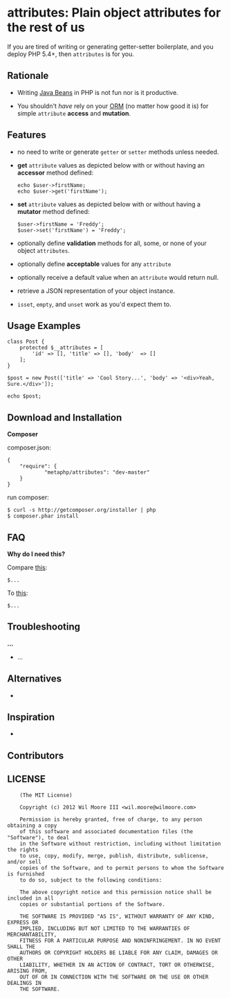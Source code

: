 attributes: Plain object attributes for the rest of us
============================================================


If you are tired of writing or generating getter-setter boilerplate, and you deploy PHP 5.4+, then `attributes` is for you.


Rationale
------------------------------

- 	Writing [Java Beans](http://youtu.be/LH75sJAR0hc) in PHP is not fun nor is it productive.

- 	You shouldn't _have_ rely on your [ORM](http://www.doctrine-project.org/blog/a-doctrine-orm-odm-base-class.html#last-words)
		(no matter how good it is) for simple `attribute` **access** and **mutation**.


Features
------------------------------

-   no need to write or generate `getter` or `setter` methods unless needed.

-   **get** `attribute` values as depicted below with or without having
		an **accessor** method defined:

		echo $user->firstName;
		echo $user->get('firstName');

-   **set** `attribute` values as depicted below with or without having
		a **mutator** method defined:

		$user->firstName = 'Freddy';
		$user->set('firstName') = 'Freddy';

- 	optionally define **validation** methods for all, some, or none of your object `attributes`.

- 	optionally define **acceptable** values for any `attribute`

- 	optionally receive a default value when an `attribute` would return null.

- 	retrieve a JSON representation of your object instance.

- 	`isset`, `empty`, and `unset` work as you'd expect them to.


Usage Examples
------------------------------

	class Post {
		protected $__attributes = [
			'id' => [], 'title' => [], 'body'  => []
		];
	}

	$post = new Post(['title' => 'Cool Story...', 'body' => '<div>Yeah, Sure.</div>']);

	echo $post;


Download and Installation
------------------------------

**Composer**

composer.json:

	{
		"require": {
				"metaphp/attributes": "dev-master"
		}
	}

run composer:

	$ curl -s http://getcomposer.org/installer | php
	$ composer.phar install


FAQ
------------------------------

**Why do I need this?**

Compare [this](https://gist.github.com/):

    $...

To [this](https://gist.github.com/):

    $...


Troubleshooting
------------------------------

**...**

-   ...


Alternatives
------------------------------

-   []()


Inspiration
------------------------------

-   []()

Contributors
------------------------------


LICENSE
------------------------------

		(The MIT License)

		Copyright (c) 2012 Wil Moore III <wil.moore@wilmoore.com>

		Permission is hereby granted, free of charge, to any person obtaining a copy
		of this software and associated documentation files (the "Software"), to deal
		in the Software without restriction, including without limitation the rights
		to use, copy, modify, merge, publish, distribute, sublicense, and/or sell
		copies of the Software, and to permit persons to whom the Software is furnished
		to do so, subject to the following conditions:

		The above copyright notice and this permission notice shall be included in all
		copies or substantial portions of the Software.

		THE SOFTWARE IS PROVIDED "AS IS", WITHOUT WARRANTY OF ANY KIND, EXPRESS OR
		IMPLIED, INCLUDING BUT NOT LIMITED TO THE WARRANTIES OF MERCHANTABILITY,
		FITNESS FOR A PARTICULAR PURPOSE AND NONINFRINGEMENT. IN NO EVENT SHALL THE
		AUTHORS OR COPYRIGHT HOLDERS BE LIABLE FOR ANY CLAIM, DAMAGES OR OTHER
		LIABILITY, WHETHER IN AN ACTION OF CONTRACT, TORT OR OTHERWISE, ARISING FROM,
		OUT OF OR IN CONNECTION WITH THE SOFTWARE OR THE USE OR OTHER DEALINGS IN
		THE SOFTWARE.

